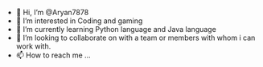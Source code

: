 - 👋 Hi, I’m @Aryan7878
- 👀 I’m interested in Coding and gaming
- 🌱 I’m currently learning Python language and Java language
- 💞️ I’m looking to collaborate on with a team or members with whom i can work with.
- 📫 How to reach me ...

<!---
Aryan7878/Aryan7878 is a ✨ special ✨ repository because its `README.md` (this file) appears on your GitHub profile.
You can click the Preview link to take a look at your changes.
--->
